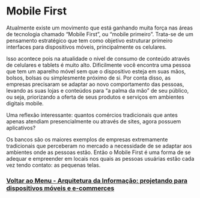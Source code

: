 # Mobile First

Atualmente existe um movimento que está ganhando muita força nas áreas de tecnologia chamado “Mobile First”, ou “mobile primeiro”. Trata-se de um pensamento estratégico que tem como objetivo estruturar primeiro interfaces para dispositivos móveis, principalmente os celulares.

Isso acontece pois na atualidade o nível de consumo de conteúdo através de celulares e tablets é muito alto. Dificilmente você encontra uma pessoa que tem um aparelho móvel sem que o dispositivo esteja em suas mãos, bolsos, bolsas ou simplesmente próximo de si. Por conta disso, as empresas precisaram se adaptar ao novo comportamento das pessoas, levando as suas lojas e conteúdos para “a palma da mão” de seu público, ou seja, priorizando a oferta de seus produtos e serviços em ambientes digitais mobile.

Uma reflexão interessante: quantos comércios tradicionais que antes apenas atendiam presencialmente ou através de sites, agora possuem aplicativos?

Os bancos são os maiores exemplos de empresas extremamente tradicionais que perceberam no mercado a necessidade de se adaptar aos ambientes onde as pessoas estão. Então o Mobile First é uma forma de se adequar e empreender em locais nos quais as pessoas usuárias estão cada vez tendo contato: as pequenas telas.

### [Voltar ao Menu - Arquitetura da Informação: projetando para dispositivos móveis e e-commerces](../menu.md)
